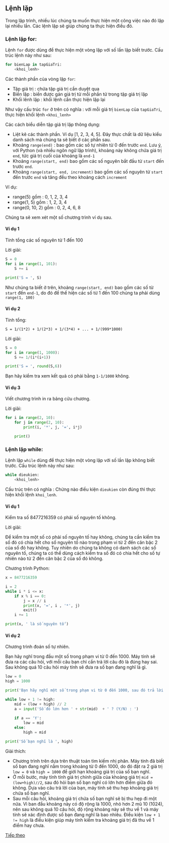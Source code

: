 ## Lệnh lặp

Trong lập trình, nhiều lúc chúng ta muốn thực hiện một công việc nào đó lặp lại nhiều lần. Các lệnh lặp sẽ giúp chúng ta thực hiện điều đó.

### Lệnh lặp for:
Lệnh ```for``` được dùng để thực hiện một vòng lặp với số lần lặp biết trước. Cấu trúc lệnh này như sau:

```python
for bienLap in tapGiaTri:
    <khoi_lenh>
```
Các thành phần của vòng lặp ```for```:
 - Tập giá trị : chứa tập giá trị cần duyệt qua
 - Biến lặp : biến được gán giá trị từ mỗi phần tử trong tập giá trị lặp
 - Khối lênh lặp : khối lệnh cần thực hiện lặp lại

Như vậy cấu trúc ```for``` ở trên có nghĩa : với mỗi giá trị ```bienLap``` của ```tapGiaTri```, thực hiện khối lệnh ```<khoi_lenh>```

Các cách biểu diễn tập giá trị lặp thông dụng:
 - Liệt kê các thành phần. Ví dụ [1, 2, 3, 4, 5]. Đây thực chất là dữ liệu kiểu danh sách mà chúng ta sẽ biết ở các phần sau.
 - Khoảng ```range(end)``` : bao gồm các số tự nhiên từ 0 đến trước ```end```. Lưu ý, với Python (và nhiều ngôn ngữ lập trình), khoảng này không chứa giá trị ```end```, tức giá trị cuối của khoảng là ```end-1```
 - Khoảng ```range(start, end)``` bao gồm các số nguyên bắt đầu từ ```start``` đến trước ```end```. 
 - Khoảng ```range(start, end, increment)```  bao gồm các số nguyên từ ```start``` đến trước ```end``` và tăng đều theo khoảng cách ```increment```

Ví dụ:
 - range(5) gồm : 0, 1, 2, 3, 4
 - range(1, 5) gồm : 1, 2, 3, 4
 - range(0, 10, 2)  gồm : 0, 2, 4, 6, 8

Chúng ta sẽ xem xét một số chương trình ví dụ sau.

#### Ví dụ 1
Tính tổng các số nguyên từ 1 đến 100

Lời giải:

```python
S = 0
for i in range(1, 101):
    S += i

print('S = ', S)
```

Như chúng ta biết ở trên, khoảng ```range(start, end)``` bao gồm các số từ ```start``` đến ```end-1```, do đó để thể hiện các số từ 1 đến 100 chúng ta phải dùng ```range(1, 100)```

#### Ví dụ 2
Tính tổng:

```S = 1/(1*2) + 1/(2*3) + 1/(3*4) + ... + 1/(999*1000)```

Lời giải:

```python
S = 0
for i in range(1, 1000):
    S += 1/(i*(i+1))

print('S = ', round(S,6))
```
Bạn hãy kiểm tra xem kết quả có phải bằng ```1-1/1000``` không.

#### Ví dụ 3
Viết chương trình in ra bảng cửu chương.

Lời giải:
```python
for i in range(2, 10):
    for j in range(2, 10):
        print(i, '*', j, '=', i*j)

    print()
```

### Lệnh lặp while:
Lệnh lặp ```while``` dùng để thực hiện một vòng lặp với số lần lặp không biết trước. Cấu trúc lệnh này như sau:

```python
while dieukien:
    <khoi_lenh>
```

Cấu trúc trên có nghĩa : Chừng nào điều kiện ```dieukien``` còn đúng thì thực hiện khối lệnh ```khoi_lenh```.

#### Ví dụ 1
Kiểm tra số 8477216359 có phải số nguyên tố không.

Lời giải:

Để kiểm tra một số có phải số nguyên tố hay không, chúng ta cần kiểm tra số đó có chia hết cho số nguyên tố nào trong phạm vi từ 2 đến căn bậc 2 của số đó hay không. Tuy nhiên do chúng ta không có danh sách các số nguyên tố, chúng ta có thể dùng cách kiểm tra số đó có chia hết cho số tự nhiên nào từ 2 đến căn bậc 2 của số đó không.

Chương trình Python:

```python
x = 8477216359

i = 2
while i * i <= x:
    if x % i == 0:
        j = x // i
        print(x, '=', i , '*', j)
        exit()
    i += 1

print(x, ' là số nguyên tố')
```

#### Ví dụ 2
Chương trình đoán số tự nhiên.

Bạn hãy nghĩ trong đầu một số trong phạm vi từ 0 đến 1000. Máy tính sẽ đưa ra các câu hỏi, với mỗi câu bạn chỉ cần trả lời câu đó là đúng hay sai. 
Sau không quá 10 câu hỏi máy tính sẽ đưa ra số bạn đang nghĩ là gì.

```python
low = 0
high = 1000

print('Bạn hãy nghĩ một số trong phạm vi từ 0 đến 1000, sau đó trả lời các câu hỏi sau.')

while low + 1 != high:
    mid = (low + high) // 2
    a = input('Số đó lớn hơn ' + str(mid)  + ' ? (Y/N) : ')
    
    if a == 'Y':
        low = mid
    else:
        high = mid

print('Số bạn nghĩ là ', high)
```
   
Giải thích:
- Chương trình trên dựa trên thuật toán tìm kiếm nhị phân. Máy tính đã biết số bạn đang nghĩ nằm trong khoảng từ 0 đến 1000, do đó đặt ra 2 giá trị ```low = 0``` và ```high = 1000``` để giới hạn khoảng giá trị của số bạn nghĩ. 
 - Ở mỗi bước, máy tính tính giá trị chính giữa của khoảng giá trị ```mid = (low+high)//2```, sau đó hỏi bạn số bạn nghĩ có lớn hơn điểm giữa đó không. Dựa vào câu trả lời của bạn, máy tính sẽ thu hẹp khoảng giá trị chứa số bạn nghĩ.
 - Sau mỗi câu hỏi, khoảng giá trị chứa số bạn nghĩ sẽ bị thu hẹp đi một nửa. Vì ban đầu khoảng này có độ rộng là 1000, nhỏ hơn 2 mũ 10 (1024), nên sau không quá 10 câu hỏi, độ rộng khoảng này sẽ thu về 1 và máy tính sẽ xác định được số bạn đang nghĩ là bao nhiêu. Điều kiện ```low + 1 != high``` là điều kiện giúp máy tính kiểm tra khoảng giá trị đã thu về 1 điểm hay chưa.

[Tiếp theo](String.md)
